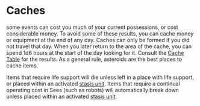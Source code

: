 # Caches

some events can cost you much of your current possessions,
or cost considerable money. To avoid some of these results, you
can cache money or equipment at the end of any day. Caches
can only be formed if you did not travel that day.
When you later return to the area of the cache, you can spend
1d6 hours at the start of the day looking for it. Consult the
[Cache Table](r242) for the results. As a general rule, asteroids
are the best places to cache items.

Items that require life support will die unless left in a place
with life support, or placed within an activated [stasis unit](r212e). 
Items that require a continual operating cost in Sees
(such as robots) will automatically break down unless placed
within an activated [stasis unit](r212e).
